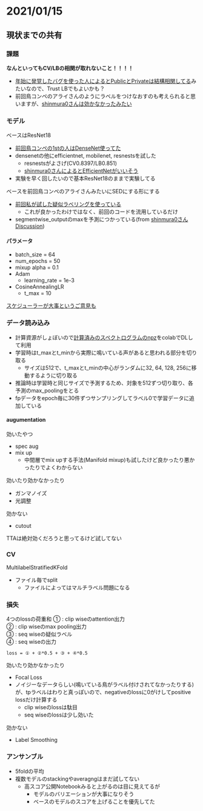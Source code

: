 # 2021/01/15

## 現状までの共有

### 課題
**なんといってもCV/LBの相関が取れないこと！！！！**
- [年始に発覚したバグを使った人によるとPublicとPrivateは結構相関してる](https://www.kaggle.com/c/rfcx-species-audio-detection/discussion/207901#1134198)みたいなので、Trust LBでもよいかも？
- 前回鳥コンペのアライさんのようにラベルをつけなおすのも考えられると思いますが、[shinmura0さんは効かなかったみたい](https://www.kaggle.com/c/rfcx-species-audio-detection/discussion/209684)

### モデル

ベースはResNet18
- [前回鳥コンペの1stの人はDenseNet使ってた](https://www.kaggle.com/c/birdsong-recognition/discussion/183208)
- densenetの他にefficientnet, mobilenet, resnestsを試した
  - resnestsがよさげ(CV0.8397/LB0.851)
  - [shinmura0さんによるとEfficientNetがいいそう](https://www.kaggle.com/c/rfcx-species-audio-detection/discussion/209041)
- 実験を早く回したいので基本ResNet18のままで実験してる

ベースを前回鳥コンペのアライさんみたいにSEDにする形にする
- [前回私が試した疑似ラベリングを使っている](https://www.kaggle.com/c/birdsong-recognition/discussion/183196)
  - これが良かったわけではなく、前回のコードを流用しているだけ
- segmentwise_outputのmaxを予測につかっている(from [shinmura0さんDiscussion](https://www.kaggle.com/c/rfcx-species-audio-detection/discussion/209684))

#### パラメータ

- batch_size = 64 
- num_epochs = 50
- mixup alpha = 0.1
- Adam
  - learning_rate = 1e-3
- CosineAnnealingLR
  - t_max = 10

[スケジューラーが大事というご意見も](https://www.kaggle.com/kneroma/inference-tpu-rfcx-audio-detection-fast)

### データ読み込み
- 計算資源がしょぼいので[計算済みのスペクトログラムのnpz](https://www.kaggle.com/c/rfcx-species-audio-detection/discussion/198048)をcolabでDLして利用
- 学習時はt_maxとt_minから実際に鳴いている声があると思われる部分を切り取る
  - サイズは512で、t_maxとt_minの中心がランダムに32, 64, 128, 256に移動するように切り取る
- 推論時は学習時と同じサイズで予測するため、対象を512ずつ切り取り、各予測のmax_poolingをとる
- fpデータをepoch毎に30件ずつサンプリングしてラベル0で学習データに追加している

#### augumentation
効いたやつ
- spec aug
- mix up
  - 中間層でmix upする手法(Manifold mixup)も試したけど良かったり悪かったりでよくわからない

効いたり効かなかったり
- ガンマノイズ
- 光調整

効かない
- cutout

TTAは絶対効くだろうと思ってるけど試してない

### CV

MultilabelStratifiedKFold
- ファイル毎でsplit
  - ファイルによってはマルチラベル問題になる
  
### 損失

4つのlossの荷重和
① : clip wiseのattention出力  
② : clip wiseのmax pooling出力  
③ : seq wiseの疑似ラベル  
④ : seq wiseの出力

`loss = ① + ②*0.5 + ③ + ④*0.5`

効いたり効かなかったり
- Focal Loss
- ノイジーなデータらしい(鳴いている鳥がラベル付けされてなかったりする)が、tpラベルはわりと真っぽいので、negativeのlossに0がけしてpositive lossだけ計算する
  - clip wiseのlossは駄目
  - seq wiseのlossは少し効いた

効かない
 - Label Smoothing

### アンサンブル
- 5foldの平均
- 複数モデルのstackingやaveragngはまだ試してない
  - 高スコア公開Notebookみると上がるのは目に見えてるが
    - モデルのバリエーションが大事になりそう
    - ベースのモデルのスコアを上げることを優先してた



